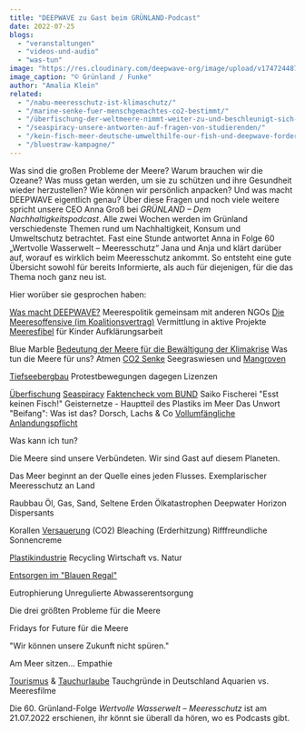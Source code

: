 ```yaml
---
title: "DEEPWAVE zu Gast beim GRÜNLAND-Podcast"
date: 2022-07-25
blogs: 
  - "veranstaltungen"
  - "videos-und-audio"
  - "was-tun"
image: "https://res.cloudinary.com/deepwave-org/image/upload/v1747244877/deepwave.org/Gruenland_Logo_Podcast-scaled.jpg"
image_caption: "© Grünland / Funke"
author: "Amalia Klein"
related: 
  - "/nabu-meeresschutz-ist-klimaschutz/"
  - "/marine-senke-fuer-menschgemachtes-co2-bestimmt/"
  - "/überfischung-der-weltmeere-nimmt-weiter-zu-und-beschleunigt-sich-laut-welternaehrungsorganisation/"
  - "/seaspiracy-unsere-antworten-auf-fragen-von-studierenden/"
  - "/kein-fisch-meer-deutsche-umwelthilfe-our-fish-und-deepwave-fordern-ein-ende-der-überfischung-zum-welttag-der-meere/"
  - "/bluestraw-kampagne/"
---
```


Was sind die großen Probleme der Meere? Warum brauchen wir die Ozeane? Was muss getan werden, um sie zu schützen und ihre Gesundheit wieder herzustellen? Wie können wir persönlich anpacken? Und was macht DEEPWAVE eigentlich genau? Über diese Fragen und noch viele weitere spricht unsere CEO Anna Groß bei _GRÜNLAND – Dem Nachhaltigkeitspodcast_. Alle zwei Wochen werden im Grünland verschiedenste Themen rund um Nachhaltigkeit, Konsum und Umweltschutz betrachtet. Fast eine Stunde antwortet Anna in Folge 60 „Wertvolle Wasserwelt – Meeresschutz“ Jana und Anja und klärt darüber auf, worauf es wirklich beim Meeresschutz ankommt. So entsteht eine gute Übersicht sowohl für bereits Informierte, als auch für diejenigen, für die das Thema noch ganz neu ist.

Hier worüber sie gesprochen haben:

[Was macht DEEPWAVE?](https://www.deepwave.org/ueber-uns/wer-wir-sind/) Meerespolitik gemeinsam mit anderen NGOs [Die Meeresoffensive (im Koalitionsvertrag)](https://www.deepwave.org/die-ozeane/meerespolitik/) Vermittlung in aktive Projekte [Meeresfibel](https://www.deepwave.org/projekte/schulkampagne-meeresfibel/) für Kinder Aufklärungsarbeit

Blue Marble [Bedeutung der Meere für die Bewältigung der Klimakrise](https://www.deepwave.org/nabu-meeresschutz-ist-klimaschutz/) Was tun die Meere für uns? Atmen [CO2 Senke](https://www.deepwave.org/marine-senke-fuer-menschgemachtes-co2-bestimmt/) Seegraswiesen und [Mangroven](https://www.deepwave.org/projekte/mangrovenprojekt/)

[Tiefseebergbau](https://res.cloudinary.com/deepwave-org/image/upload/v1747243606/deepwave.org/Tiefsee-Bergbau.pdf) Protestbewegungen dagegen Lizenzen

[Überfischung](https://www.deepwave.org/überfischung-der-weltmeere-nimmt-weiter-zu-und-beschleunigt-sich-laut-welternaehrungsorganisation/) [Seaspiracy](https://www.deepwave.org/seaspiracy-unsere-antworten-auf-fragen-von-studierenden/) [Faktencheck vom BUND](https://www.bund.net/fileadmin/user_upload_bund/publikationen/meere/Meeresschutz_Seaspiracy_Faktencheck.pdf) Saiko Fischerei "Esst keinen Fisch!" Geisternetze - Hauptteil des Plastiks im Meer Das Unwort "Beifang": Was ist das? Dorsch, Lachs & Co [Vollumfängliche Anlandungspflicht](https://www.deepwave.org/kein-fisch-meer-deutsche-umwelthilfe-our-fish-und-deepwave-fordern-ein-ende-der-überfischung-zum-welttag-der-meere/)

Was kann ich tun?

Die Meere sind unsere Verbündeten. Wir sind Gast auf diesem Planeten.

Das Meer beginnt an der Quelle eines jeden Flusses. Exemplarischer Meeresschutz an Land

Raubbau Öl, Gas, Sand, Seltene Erden Ölkatastrophen Deepwater Horizon Dispersants

Korallen [Versauerung](https://res.cloudinary.com/deepwave-org/image/upload/v1747242932/deepwave.org/DWfacts_Die-Versauerung-der-Ozeane_2016.pdf) (CO2) Bleaching (Erderhitzung) Rifffreundliche Sonnencreme

[Plastikindustrie](https://www.deepwave.org/bluestraw-kampagne/) Recycling Wirtschaft vs. Natur

[Entsorgen im "Blauen Regal"](https://www.deepwave.org/die-ozeane/verschmutzung/)

Eutrophierung Unregulierte Abwasserentsorgung

Die drei größten Probleme für die Meere

Fridays for Future für die Meere

"Wir können unsere Zukunft nicht spüren."

Am Meer sitzen... Empathie

[Tourismus](https://res.cloudinary.com/deepwave-org/image/upload/v1747243911/deepwave.org/K_C3_BCstentourismus_2016_fin.pdf) & [Tauchurlaube](https://res.cloudinary.com/deepwave-org/image/upload/v1747243915/deepwave.org/DWfacts_Tauchen_2016.pdf) Tauchgründe in Deutschland Aquarien vs. Meeresfilme

Die 60. Grünland-Folge _Wertvolle Wasserwelt – Meeresschutz_ ist am 21.07.2022 erschienen, ihr könnt sie überall da hören, wo es Podcasts gibt.
